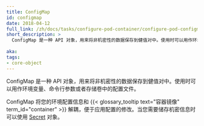 ```yaml
---
title: ConfigMap
id: configmap
date: 2018-04-12
full_link: /zh/docs/tasks/configure-pod-container/configure-pod-configmap/
short_description: >
  ConfigMap 是一种 API 对象，用来将非机密性的数据保存到健值对中。使用时可以用作环境变量、命令行参数或者存储卷中的配置文件。
   
aka: 
tags:
- core-object
---
```


<!--
---
title: ConfigMap
id: configmap
date: 2018-04-12
full_link: /zh/docs/tasks/configure-pod-container/configure-pod-configmap/
short_description: >
  An API object used to store non-confidential data in key-value pairs. Can be consumed as environment variables, command-line arguments, or config files in a volume.

aka: 
tags:
- core-object
---
-->

<!--
 An API object used to store non-confidential data in key-value pairs. Can be consumed as environment variables, command-line arguments, or config files in a {{< glossary_tooltip text="volume" term_id="volume" >}}.
-->

 ConfigMap 是一种 API 对象，用来将非机密性的数据保存到健值对中。使用时可以用作环境变量、命令行参数或者存储卷中的配置文件。

<!--more--> 

<!--
Allows you to decouple environment-specific configuration from your {{< glossary_tooltip text="container images" term_id="container" >}}, so that your applications are easily portable. When storing confidential data use a [Secret](/docs/concepts/configuration/secret/).
-->

ConfigMap 将您的环境配置信息和 {{< glossary_tooltip text="容器镜像" term_id="container" >}} 解耦，便于应用配置的修改。当您需要储存机密信息时可以使用 [Secret](/zh/docs/concepts/configuration/secret/) 对象。
